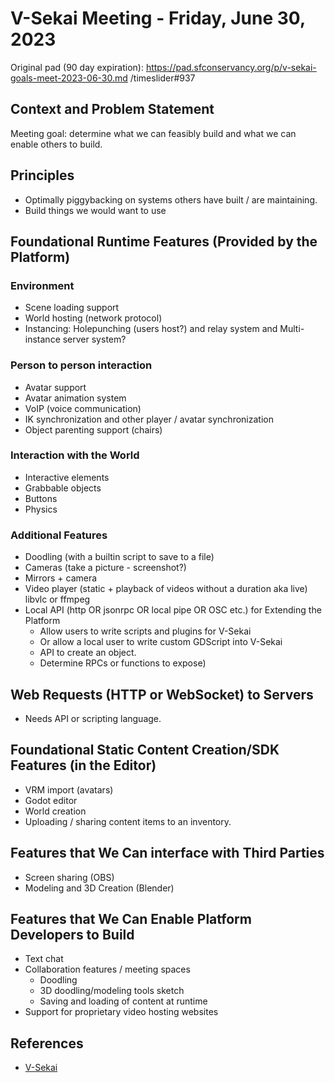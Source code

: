 # V-Sekai Meeting - Friday, June 30, 2023

Original pad (90 day expiration): https://pad.sfconservancy.org/p/v-sekai-goals-meet-2023-06-30.md /timeslider#937

## Context and Problem Statement

Meeting goal: determine what we can feasibly build and what we can enable others to build.

## Principles
 
- Optimally piggybacking on systems others have built / are maintaining.
- Build things we would want to use

## Foundational Runtime Features (Provided by the Platform)
 
### Environment

- Scene loading support
- World hosting (network protocol)
- Instancing: Holepunching (users host?) and relay system and Multi-instance server system?
 
### Person to person interaction
 
- Avatar support
- Avatar animation system
- VoIP (voice communication)
- IK synchronization and other player / avatar synchronization
- Object parenting support (chairs)
 
### Interaction with the World
 
- Interactive elements
- Grabbable objects
- Buttons
- Physics
 
### Additional Features
 
- Doodling (with a builtin script to save to a file)
- Cameras (take a picture - screenshot?)
- Mirrors + camera
- Video player (static + playback of videos without a duration aka live) libvlc or ffmpeg
- Local API (http OR jsonrpc OR local pipe OR OSC etc.) for Extending the Platform
  - Allow users to write scripts and plugins for V-Sekai
  - Or allow a local user to write custom GDScript into V-Sekai
  - API to create an object.
  - Determine RPCs or functions to expose)

## Web Requests (HTTP or WebSocket) to Servers
 
- Needs API or scripting language.
 
## Foundational Static Content Creation/SDK Features (in the Editor)
 
- VRM import (avatars)
- Godot editor
- World creation
- Uploading / sharing content items to an inventory.
 
## Features that We Can interface with Third Parties
 
- Screen sharing (OBS)
- Modeling and 3D Creation (Blender)
 
## Features that We Can Enable Platform Developers to Build
 
- Text chat
- Collaboration features / meeting spaces
  - Doodling
  - 3D doodling/modeling tools sketch
  - Saving and loading of content at runtime
- Support for proprietary video hosting websites

## References

- [V-Sekai](https://v-sekai.org/)
